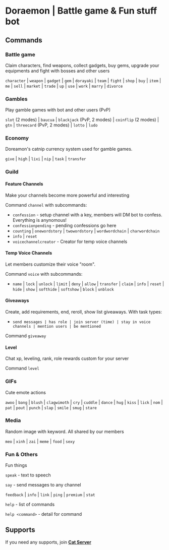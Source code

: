 # Doraemon | Battle game & Fun stuff bot


## Commands

### Battle game
Claim characters, find weapons, collect gadgets, buy gems, upgrade your equipments and fight with bosses and other users

`character` | `weapon` | `gadget` | `gem` | `dorayaki` | `team` | `fight` | `shop` | `buy` | `item` | `me` | `sell` | `market` | `trade` | `up` | `use` | `work` | `marry` | `divorce`

### Gambles
Play gamble games with bot and other users (PvP)

`slot` (2 modes) | `baucua` | `blackjack` (PvP, 2 modes) | `coinflip` (2 modes) | `gtn` | `threecard` (PvP, 2 modes) | `lotto` | `ludo`

### Economy
Doreamon's catnip currency system used for gamble games.

`give` | `high` | `lixi` | `nip` | `task` | `transfer`

### Guild

#### Feature Channels
Make your channels become more powerful and interesting

Command `channel` with subcommands:

+ `confession` - setup channel with a key, members will DM bot to confess. Everything is anynomous!
+ `confessionpending` - pending confessions go here
+ `counting` | `onewordstory` | `twowordstory` | `wordwordchain` | `charwordchain`
+ `info` | `reset`
+ `voicechannelcreator` - Creator for temp voice channels

#### Temp Voice Channels
Let members customize their voice "room".

Command `voice` with subcommands: 

+ `name` | `lock` | `unlock` | `limit` | `deny` | `allow` | `transfer` | `claim` | `info` | `reset` | `hide` | `show` | `softhide` | `softshow` | `block` | `unblock`

#### Giveaways
Create, add requirements, end, reroll, show list giveaways. With task types: 

+ `send messages | has role | join server (time) | stay in voice channels | mention users | be mentioned`

Command `giveaway` 

#### Level
Chat xp, leveling, rank, role rewards custom for your server

Command `level`

### GIFs
Cute emote actions

`awoo` | `bang` | `blush` | `clagwimoth` | `cry` | `cuddle` | `dance` | `hug` | `kiss` | `lick` | `nom` | `pat` | `pout` | `punch` | `slap` | `smile` | `smug` | `stare`

### Media
Random image with keyword. All shared by our members

`meo` | `xinh` | `zai` | `meme` | `food` | `sexy`

### Fun & Others
Fun things

`speak` - text to speech

`say` - send messages to any channel

`feedback` | `info` | `link` | `ping` | `premium` | `stat`

`help` - list of commands

`help <command>` - detail for command

## Supports

If you need any supports, join [**Cat Server**](https://discord.gg/gYaXteY)
